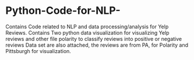 # Python-Code-for-NLP-
Contains Code related to NLP and data processing/analysis for Yelp Reviews. 
Contains Two python data visualization for visualizing Yelp reviews and other file polarity to classify reviews into positive or negative reviews
Data set are also attached, the reviews are from PA, for Polarity and Pittsburgh for visualization.  
